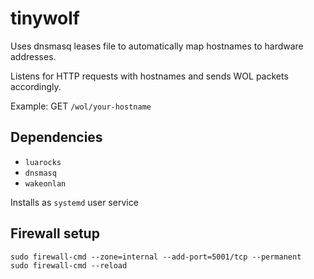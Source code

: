 # tinywolf

Uses dnsmasq leases file to automatically map hostnames to hardware addresses.

Listens for HTTP requests with hostnames and sends WOL packets accordingly.

Example: GET `/wol/your-hostname`

## Dependencies

- `luarocks`
- `dnsmasq`
- `wakeonlan`

Installs as `systemd` user service

## Firewall setup

```
sudo firewall-cmd --zone=internal --add-port=5001/tcp --permanent
sudo firewall-cmd --reload
```
